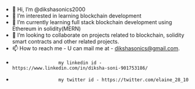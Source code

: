 - 👋 Hi, I’m @dikshasonics2000
- 👀 I’m interested in learning blockchain development 
- 🌱 I’m currently learning full stack blockchain development using Ethereum in solidity(MERN)
- 💞️ I’m looking to collaborate on projects related to blockchain, solidity smart contracts and other related projects.
- 📫 How to reach me - U can mail me at - dikshasonics@gmail.com.
-                      my linkedin id - https://www.linkedin.com/in/diksha-soni-901753186/
-                      my twitter id - https://twitter.com/elaine_28_10

<!---
dikshasonics2000/dikshasonics2000 is a ✨ special ✨ repository because its `README.md` (this file) appears on your GitHub profile.
You can click the Preview link to take a look at your changes.
--->
